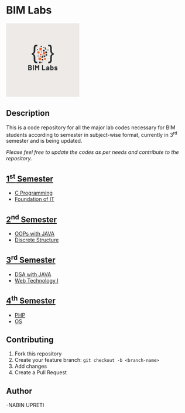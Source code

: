 # BIM Labs
<img src="/ASSETS/Logo.png" width="200" height="200">

## Description

This is a code repository for all the major lab codes necessary for BIM students according to semester in subject-wise format, currently in 3<sup>rd</sup> semester and is being updated.

_Please feel free to update the codes as per needs and contribute to the repository._

## [1<sup>st</sup> Semester](/First_Semester/README.md)

- [C Programming](/First_Semester/C_Programming/README.md)
- [Foundation of IT](/First_Semester/Foundaion_Of_IT/README.md)

## [2<sup>nd</sup> Semester](/Second_Semester/README.md)

- [OOPs with JAVA](/Second_Semester/OOP-with-JAVA/README.md)
- [Discrete Structure](/Second_Semester/Discrete-Structure/README.md)

## [3<sup>rd</sup> Semester](/Third_Semester/README.md)

- [DSA with JAVA](/Third_Semester/Data-Structure-And-Algorithms-with-JAVA/README.md)
- [Web Technology I](/Third_Semester/Web-Technology-I/README.md)

## [4<sup>th</sup> Semester](/Fourth_Semester/README.md)

- [PHP](/Fourth_Semester/PHP/README.md)
- [OS](/Fourth_Semester/OS/)

## Contributing

1. Fork this repository
2. Create your feature branch: `git checkout -b <branch-name>`
3. Add changes
4. Create a Pull Request

## Author

-NABIN UPRETI
